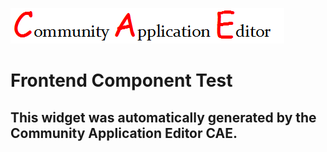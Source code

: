 ![CAE](https://github.com/CAE-Community-Application-Editor/CAE-Deployment-Temp/blob/gh-pages/frontendComponent-Frontend-Component-Test/img/logo.png)  

Frontend Component Test
===================


This widget was automatically generated by the Community Application Editor CAE.  
---------------

